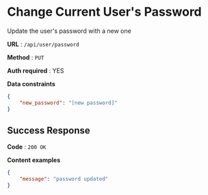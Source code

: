 # Change Current User's Password

Update the user's password with a new one

**URL** : `/api/user/password`

**Method** : `PUT`

**Auth required** : YES

**Data constraints**

```json
{
    "new_password": "[new password]"
}
```

## Success Response

**Code** : `200 OK`

**Content examples**


```json
{
    "message": "password updated"
}
```
